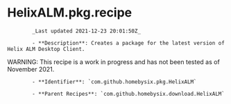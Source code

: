 # HelixALM.pkg.recipe

            _Last updated 2021-12-23 20:01:50Z_

            - **Description**: Creates a package for the latest version of Helix ALM Desktop Client.

WARNING: This recipe is a work in progress and has not been tested as of November 2021.

            - **Identifier**: `com.github.homebysix.pkg.HelixALM`

            - **Parent Recipes**: `com.github.homebysix.download.HelixALM`
